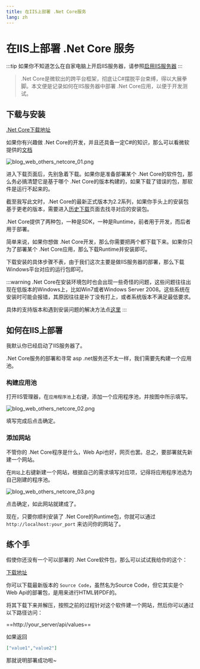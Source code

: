```yaml
---
title: 在IIS上部署 .Net Core服务
lang: zh
---
```


# 在IIS上部署 .Net Core 服务

:::tip
如果你不知道怎么在自家电脑上开启IIS服务器，请参照[启用IIS服务器](./open_iis)
:::

> .Net Core是微软出的跨平台框架，彻底让C#摆脱平台束缚，得以大展拳脚。本文便是记录如何在IIS服务器中部署 .Net Core应用，以便于开发测试。

## 下载与安装

[.Net Core下载地址](https://dotnet.microsoft.com/download)

如果你有兴趣做 .Net Core的开发，并且还具备一定C#的知识，那么可以看微软提供的[文档](https://docs.microsoft.com/en-us/dotnet/core/)

![blog_web_others_netcore_01.png](https://storage.live.com/items/51816931BAB0F7A8!12428?authkey=AO7QXpgYo7-5DUU)

进入下载页面后，先别急着下载。如果你是准备部署某个 .Net Core的软件包，那么务必搞清楚它是基于哪个 .Net Core的版本构建的，如果下载了错误的包，那软件是运行不起来的。

截至我写此文时，.Net Core的最新正式版本为2.2系列，如果你手头上的安装包基于更老的版本，需要进入[历史下载](https://dotnet.microsoft.com/download/archives)页面去找寻对应的安装包。

.Net Core提供了两种包，一种是SDK，一种是Runtime，前者用于开发，而后者用于部署。

简单来说，如果你想做 .Net Core开发，那么你需要把两个都下载下来。如果你只为了部署某个 .Net Core应用，那么下载Runtime并安装即可。

下载安装的具体步骤不表，由于我们这次主要是做IIS服务器的部署，那么下载Windows平台对应的运行包即可。

:::warning
.Net Core在安装环境包时也会出现一些奇怪的问题，这些问题往往出现在低版本的Windows上，比如Win7或者Windows Server 2008。这些系统在安装时可能会报错，其原因往往是补丁没有打上，或者系统版本不满足最低要求。

具体的支持版本和遇到安装问题的解决方法点[这里](https://docs.microsoft.com/en-us/dotnet/core/windows-prerequisites?tabs=netcore2x)
:::

## 如何在IIS上部署

我默认你已经启动了IIS服务器了。

.Net Core服务的部署和寻常 asp .net服务还不太一样，我们需要先构建一个应用池。

### 构建应用池

打开IIS管理器，在`应用程序池`上右键，添加一个应用程序池，并按图中所示填写。

![blog_web_others_netcore_02.png](https://storage.live.com/items/51816931BAB0F7A8!12429?authkey=AO7QXpgYo7-5DUU)

填写完成后点击确定。

### 添加网站

不管你的 .Net Core程序是什么，Web Api也好，网页也罢。总之，要部署就先新建一个网站。

在`网站`上右键新建一个网站，根据自己的需求填写对应项，记得将应用程序池选为自己刚建的程序池。

![blog_web_others_netcore_03.png](https://storage.live.com/items/51816931BAB0F7A8!12430?authkey=AO7QXpgYo7-5DUU)

点击确定，如此网站就建成了。

现在，只要你顺利安装了 .Net Core的Runtime包，你就可以通过 `http://localhost:your_port` 来访问你的网站了。

## 练个手

假使你还没有一个可以部署的 .Net Core软件包，那么可以试试我给你的这个：

[下载地址](https://github.com/Richasy/HTML-Conversion-Api/releases)

你可以下载最新版本的 `Source Code`，虽然名为Source Code，但它其实是个Web Api的部署包，是用来进行HTML转PDF的。

将其下载下来并解压，按照之前的过程针对这个软件建一个网站，然后你可以通过以下路径访问：

==http://your_server/api/values==

如果返回

```json
["value1","value2"]
```

那就说明部署成功啦~
